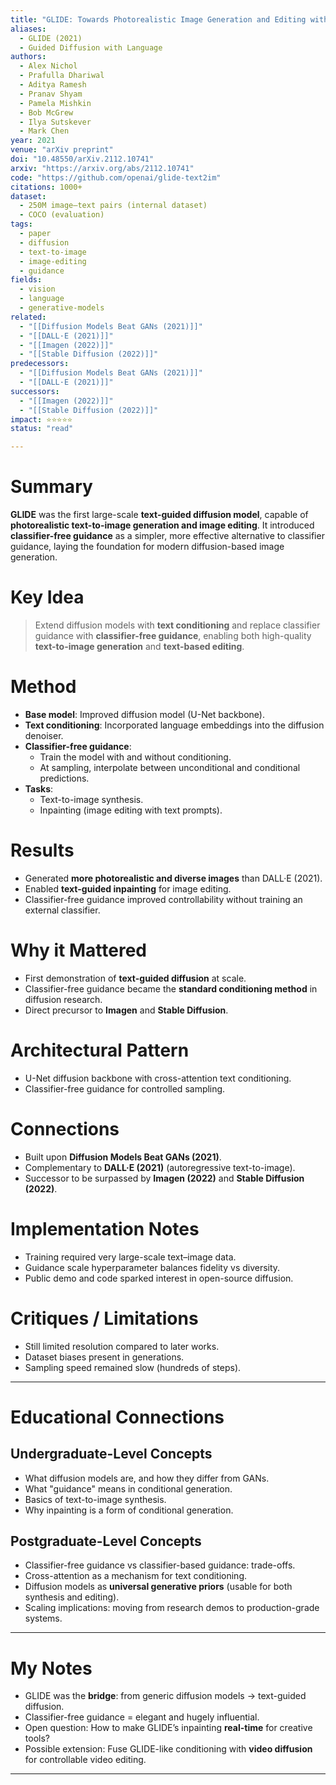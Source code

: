```yaml
---
title: "GLIDE: Towards Photorealistic Image Generation and Editing with Text-Guided Diffusion Models (2021)"
aliases:
  - GLIDE (2021)
  - Guided Diffusion with Language
authors:
  - Alex Nichol
  - Prafulla Dhariwal
  - Aditya Ramesh
  - Pranav Shyam
  - Pamela Mishkin
  - Bob McGrew
  - Ilya Sutskever
  - Mark Chen
year: 2021
venue: "arXiv preprint"
doi: "10.48550/arXiv.2112.10741"
arxiv: "https://arxiv.org/abs/2112.10741"
code: "https://github.com/openai/glide-text2im"
citations: 1000+
dataset:
  - 250M image–text pairs (internal dataset)
  - COCO (evaluation)
tags:
  - paper
  - diffusion
  - text-to-image
  - image-editing
  - guidance
fields:
  - vision
  - language
  - generative-models
related:
  - "[[Diffusion Models Beat GANs (2021)]]"
  - "[[DALL·E (2021)]]"
  - "[[Imagen (2022)]]"
  - "[[Stable Diffusion (2022)]]"
predecessors:
  - "[[Diffusion Models Beat GANs (2021)]]"
  - "[[DALL·E (2021)]]"
successors:
  - "[[Imagen (2022)]]"
  - "[[Stable Diffusion (2022)]]"
impact: ⭐⭐⭐⭐⭐
status: "read"

---
```


# Summary
**GLIDE** was the first large-scale **text-guided diffusion model**, capable of **photorealistic text-to-image generation and image editing**. It introduced **classifier-free guidance** as a simpler, more effective alternative to classifier guidance, laying the foundation for modern diffusion-based image generation.

# Key Idea
> Extend diffusion models with **text conditioning** and replace classifier guidance with **classifier-free guidance**, enabling both high-quality **text-to-image generation** and **text-based editing**.

# Method
- **Base model**: Improved diffusion model (U-Net backbone).  
- **Text conditioning**: Incorporated language embeddings into the diffusion denoiser.  
- **Classifier-free guidance**:  
  - Train the model with and without conditioning.  
  - At sampling, interpolate between unconditional and conditional predictions.  
- **Tasks**:  
  - Text-to-image synthesis.  
  - Inpainting (image editing with text prompts).  

# Results
- Generated **more photorealistic and diverse images** than DALL·E (2021).  
- Enabled **text-guided inpainting** for image editing.  
- Classifier-free guidance improved controllability without training an external classifier.  

# Why it Mattered
- First demonstration of **text-guided diffusion** at scale.  
- Classifier-free guidance became the **standard conditioning method** in diffusion research.  
- Direct precursor to **Imagen** and **Stable Diffusion**.  

# Architectural Pattern
- U-Net diffusion backbone with cross-attention text conditioning.  
- Classifier-free guidance for controlled sampling.  

# Connections
- Built upon **Diffusion Models Beat GANs (2021)**.  
- Complementary to **DALL·E (2021)** (autoregressive text-to-image).  
- Successor to be surpassed by **Imagen (2022)** and **Stable Diffusion (2022)**.  

# Implementation Notes
- Training required very large-scale text–image data.  
- Guidance scale hyperparameter balances fidelity vs diversity.  
- Public demo and code sparked interest in open-source diffusion.  

# Critiques / Limitations
- Still limited resolution compared to later works.  
- Dataset biases present in generations.  
- Sampling speed remained slow (hundreds of steps).  

---

# Educational Connections

## Undergraduate-Level Concepts
- What diffusion models are, and how they differ from GANs.  
- What "guidance" means in conditional generation.  
- Basics of text-to-image synthesis.  
- Why inpainting is a form of conditional generation.  

## Postgraduate-Level Concepts
- Classifier-free guidance vs classifier-based guidance: trade-offs.  
- Cross-attention as a mechanism for text conditioning.  
- Diffusion models as **universal generative priors** (usable for both synthesis and editing).  
- Scaling implications: moving from research demos to production-grade systems.  

---

# My Notes
- GLIDE was the **bridge**: from generic diffusion models → text-guided diffusion.  
- Classifier-free guidance = elegant and hugely influential.  
- Open question: How to make GLIDE’s inpainting **real-time** for creative tools?  
- Possible extension: Fuse GLIDE-like conditioning with **video diffusion** for controllable video editing.  

---
